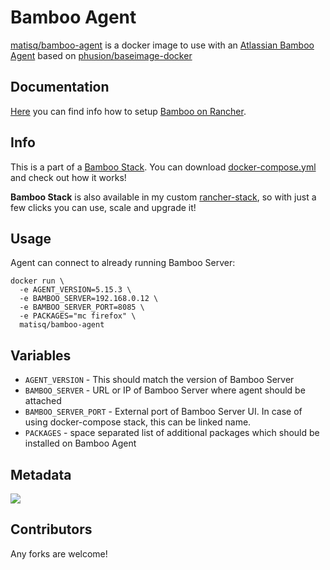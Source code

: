 # Bamboo Agent
[matisq/bamboo-agent](https://hub.docker.com/r/matisq/bamboo-agent/) is a docker image to use with an [Atlassian Bamboo Agent](https://www.atlassian.com/software/bamboo) based on [phusion/baseimage-docker](https://github.com/phusion/baseimage-docker)

## Documentation
[Here](https://github.com/matisku/bamboo-docker/blob/master/doc/README.md) you can find info how to setup [Bamboo on Rancher](https://github.com/matisku/bamboo-docker/blob/master/doc/README.md).

## Info
This is a part of a [Bamboo Stack](https://github.com/matisku/bamboo-docker). You can download [docker-compose.yml](https://github.com/matisku/bamboo-docker/blob/master/docker-compose.yml) and check out how it works!

**Bamboo Stack** is also available in my custom [rancher-stack](https://github.com/matisku/rancher-catalog), so with just a few clicks you can use, scale and upgrade it!

## Usage
Agent can connect to already running Bamboo Server:
```
docker run \
  -e AGENT_VERSION=5.15.3 \
  -e BAMBOO_SERVER=192.168.0.12 \
  -e BAMBOO_SERVER_PORT=8085 \
  -e PACKAGES="mc firefox" \
  matisq/bamboo-agent
```

## Variables
* `AGENT_VERSION` - This should match the version of Bamboo Server
* `BAMBOO_SERVER` - URL or IP of Bamboo Server where agent should be attached
* `BAMBOO_SERVER_PORT` - External port of Bamboo Server UI. In case of using docker-compose stack, this can be linked name.
* `PACKAGES` - space separated list of additional packages which should be installed on Bamboo Agent

## Metadata
[![](https://images.microbadger.com/badges/image/matisq/bamboo-agent.svg)](http://microbadger.com/images/matisq/bamboo-agent "Get your own image badge on microbadger.com")

## Contributors
Any forks are welcome!
